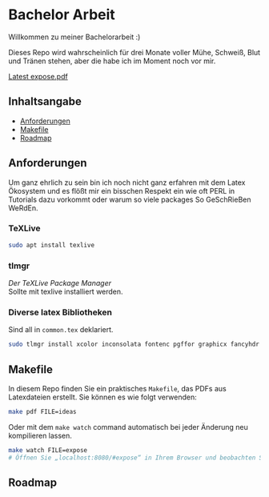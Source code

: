 # Bachelor Arbeit

Willkommen zu meiner Bachelorarbeit :)

Dieses Repo wird wahrscheinlich für drei Monate voller Mühe, Schweiß, Blut und Tränen stehen, aber die habe ich im Moment noch vor mir.

[Latest expose.pdf](https://github.com/jim-fx/bachelor/releases/latest/download/expose.pdf)

## Inhaltsangabe

- [Anforderungen](#requirements)
- [Makefile](#makefile)
- [Roadmap](#roadmap)

## Anforderungen

Um ganz ehrlich zu sein bin ich noch nicht ganz erfahren mit dem Latex Ökosystem und es flößt mir ein bisschen Respekt ein wie oft PERL in Tutorials dazu vorkommt oder warum so viele packages So GeSchRieBen WeRdEn.

### TeXLive
```bash
sudo apt install texlive
```

### tlmgr
_Der TeXLive Package Manager_  
Sollte mit texlive installiert werden.

### Diverse latex Bibliotheken
Sind all in `common.tex` deklariert.
```bash
sudo tlmgr install xcolor inconsolata fontenc pgffor graphicx fancyhdr hyperref tcolorbox

```

## Makefile
In diesem Repo finden Sie ein praktisches `Makefile`, das PDFs aus Latexdateien erstellt. Sie können es wie folgt verwenden:

```bash
make pdf FILE=ideas
```

Oder mit dem `make watch` command automatisch bei jeder Änderung neu kompilieren lassen.

```bash
make watch FILE=expose
# Öffnen Sie „localhost:8080/#expose“ in Ihrem Browser und beobachten Sie, wie die *Magie* geschieht
```

## Roadmap
